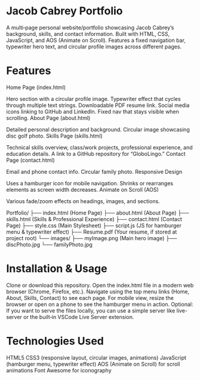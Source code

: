 # Jacob Cabrey Portfolio
A multi‐page personal website/portfolio showcasing Jacob Cabrey’s background, skills, and contact information. Built with HTML, CSS, JavaScript, and AOS (Animate on Scroll). Features a fixed navigation bar, typewriter hero text, and circular profile images across different pages.

# Features
Home Page (index.html)

Hero section with a circular profile image.
Typewriter effect that cycles through multiple text strings.
Downloadable PDF resume link.
Social media icons linking to GitHub and LinkedIn.
Fixed nav that stays visible when scrolling.
About Page (about.html)

Detailed personal description and background.
Circular image showcasing disc golf photo.
Skills Page (skills.html)

Technical skills overview, class/work projects, professional experience, and education details.
A link to a GitHub repository for “GloboLingo.”
Contact Page (contact.html)

Email and phone contact info.
Circular family photo.
Responsive Design

Uses a hamburger icon for mobile navigation.
Shrinks or rearranges elements as screen width decreases.
Animate on Scroll (AOS)

Various fade/zoom effects on headings, images, and sections.

Portfolio/
├── index.html       (Home Page)
├── about.html       (About Page)
├── skills.html      (Skills & Professional Experience)
├── contact.html     (Contact Page)
├── style.css        (Main Stylesheet)
├── script.js        (JS for hamburger menu & typewriter effect)
├── Resume.pdf       (Your resume, if stored at project root)
└── images/
    ├── myImage.png  (Main hero image)
    ├── discPhoto.jpg
    └── familyPhoto.jpg

# Installation & Usage
Clone or download this repository.
Open the index.html file in a modern web browser (Chrome, Firefox, etc.).
Navigate using the top menu links (Home, About, Skills, Contact) to see each page.
For mobile view, resize the browser or open on a phone to see the hamburger menu in action.
Optional: If you want to serve the files locally, you can use a simple server like live-server or the built‐in VSCode Live Server extension.

# Technologies Used
HTML5
CSS3 (responsive layout, circular images, animations)
JavaScript (hamburger menu, typewriter effect)
AOS (Animate on Scroll) for scroll animations
Font Awesome for iconography